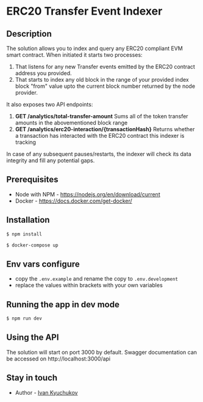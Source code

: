 # ERC20 Transfer Event Indexer

## Description

The solution allows you to index and query any ERC20 compliant EVM smart contract.
When initiated it starts two processes:
1. That listens for any new Transfer events emitted by the ERC20 contract address you provided.
2. That starts to index any old block in the range of your provided index block "from" value upto the current block number returned by the node provider.

It also exposes two API endpoints:
1. **GET /analytics/total-transfer-amount**
Sums all of the token transfer amounts in the abovementioned block range
2. **GET /analytics/erc20-interaction/{transactionHash}**
Returns whether a transaction has interacted with the ERC20 contract this indexer is tracking

In case of any subsequent pauses/restarts, the indexer will check its data integrity and fill any potential gaps.

## Prerequisites

- Node with NPM - https://nodejs.org/en/download/current
- Docker - https://docs.docker.com/get-docker/

## Installation

```bash
$ npm install

$ docker-compose up
```

## Env vars configure

 - copy the `.env.example` and rename the copy to `.env.development`
 - replace the values within brackets with your own variables

## Running the app in dev mode

```bash
$ npm run dev
```

## Using the API

The solution will start on port 3000 by default.
Swagger documentation can be accessed on http://localhost:3000/api

## Stay in touch
- Author - [Ivan Kyuchukov](https://www.linkedin.com/in/ivan-kyuchukov/)